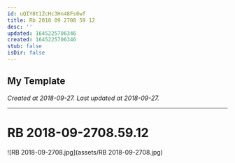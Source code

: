 ```yaml
---
id: uQIY8t1ZcHc3Hn48Fs6wf
title: Rb 2018 09 2708 59 12
desc: ''
updated: 1645225706346
created: 1645225706346
stub: false
isDir: false
---
```

My Template
---

_Created at 2018-09-27._
_Last updated at 2018-09-27._




---

# RB 2018-09-2708.59.12


![RB 2018-09-2708.jpg](assets/RB 2018-09-2708.jpg)

